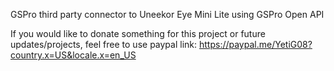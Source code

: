 GSPro third party connector to Uneekor Eye Mini Lite using GSPro Open API

If you would like to donate something for this project or future updates/projects, feel free to use paypal link:  https://paypal.me/YetiG08?country.x=US&locale.x=en_US
